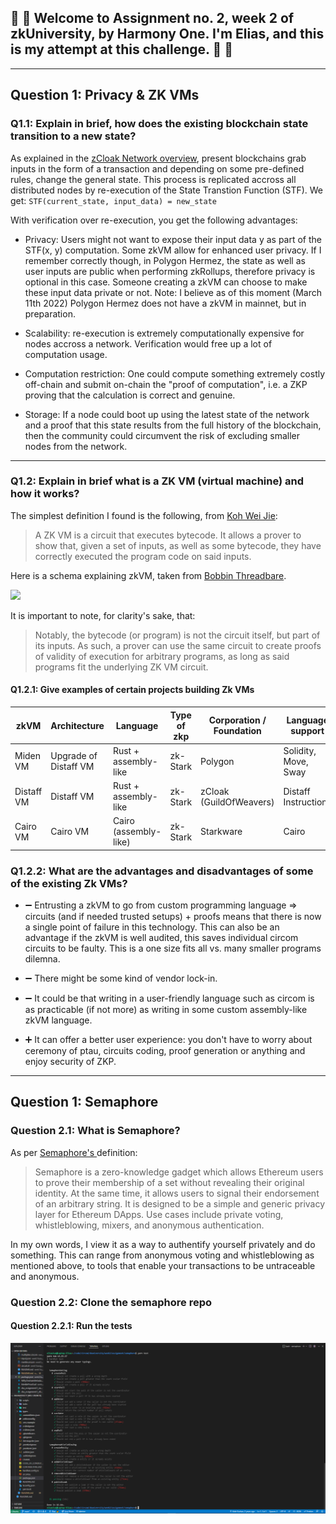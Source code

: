 ## :rocket: :rocket: Welcome to Assignment no. 2, week 2 of zkUniversity, by Harmony One. I'm Elias, and this is my attempt at this challenge. :rocket: :rocket:

---

## Question 1: Privacy & ZK VMs

### Q1.1: Explain in brief, how does the existing blockchain state transition to a new state?

As explained in the [zCloak Network overview](https://zcloaknetwork.medium.com/zcloak-network-a-technical-overview-254e59a8d1c2), present blockchains grab inputs in the form of a transaction and depending on some pre-defined rules, change the general state. This process is replicated accross all distributed nodes by re-execution of the State Transtion Function (STF).
We get:
`STF(current_state, input_data) = new_state`

With verification over re-execution, you get the following advantages:

- Privacy: Users might not want to expose their input data y as part of the STF(x, y) computation. Some zkVM allow for enhanced user privacy. If I remember correctly though, in Polygon Hermez, the state as well as user inputs are public when performing zkRollups, therefore privacy is optional in this case. Someone creating a zkVM can choose to make these input data private or not.
  Note: I believe as of this moment (March 11th 2022) Polygon Hermez does not have a zkVM in mainnet, but in preparation.

- Scalability: re-execution is extremely computationally expensive for nodes accross a network. Verification would free up a lot of computation usage.

- Computation restriction: One could compute something extremely costly off-chain and submit on-chain the "proof of computation", i.e. a ZKP proving that the calculation is correct and genuine.

- Storage: If a node could boot up using the latest state of the network and a proof that this state results from the full history of the blockchain, then the community could circumvent the risk of excluding smaller nodes from the network.

---

### Q1.2: Explain in brief what is a ZK VM (virtual machine) and how it works?

The simplest definition I found is the following, from [Koh Wei Jie](https://medium.com/zeroknowledge/zero-knowledge-virtual-machines-the-polaris-license-and-vendor-lock-in-ab2c631cf139):

> A ZK VM is a circuit that executes bytecode. It allows a prover to show that, given a set of inputs, as well as some bytecode, they have correctly executed the program code on said inputs.

Here is a schema explaining zkVM, taken from [Bobbin Threadbare](https://ethresear.ch/t/a-sketch-for-a-stark-based-vm/7048).

<img src="https://miro.medium.com/max/1400/0*qDEAgBo2DVxebgnF">

It is important to note, for clarity's sake, that:

> Notably, the bytecode (or program) is not the circuit itself, but part of its inputs. As such, a prover can use the same circuit to create proofs of validity of execution for arbitrary programs, as long as said programs fit the underlying ZK VM circuit.

#### Q1.2.1: Give examples of certain projects building Zk VMs

| zkVM       | Architecture          | Language              | Type of zkp | Corporation / Foundation | Language support     | Functional / data Privacy |
| ---------- | --------------------- | --------------------- | ----------- | ------------------------ | -------------------- | ------------------------- |
| Miden VM   | Upgrade of Distaff VM | Rust + assembly-like  | zk-Stark    | Polygon                  | Solidity, Move, Sway | Soon (WIP                 |
| Distaff VM | Distaff VM            | Rust + assembly-like  | zk-Stark    | zCloak (GuildOfWeavers)  | Distaff Instructions | N/A                       |
| Cairo VM   | Cairo VM              | Cairo (assembly-like) | zk-Stark    | Starkware                | Cairo                | Yes                       |

### Q1.2.2: What are the advantages and disadvantages of some of the existing Zk VMs?

- ➖ Entrusting a zkVM to go from custom programming language => circuits (and if needed trusted setups) + proofs means that there is now a single point of failure in this technology. This can also be an advantage if the zkVM is well audited, this saves individual circom circuits to be faulty. This is a one size fits all vs. many smaller programs dilemna.
- ➖ There might be some kind of vendor lock-in.
- ➖ It could be that writing in a user-friendly language such as circom is as practicable (if not more) as writing in some custom assembly-like zkVM language.

- ➕ It can offer a better user experience: you don't have to worry about ceremony of ptau, circuits coding, proof generation or anything and enjoy security of ZKP.

---

## Question 1: Semaphore

### Question 2.1: What is Semaphore?

As per [Semaphore's ](https://github.com/appliedzkp/semaphore) definition:

> Semaphore is a zero-knowledge gadget which allows Ethereum users to prove their membership of a set without revealing their original identity. At the same time, it allows users to signal their endorsement of an arbitrary string. It is designed to be a simple and generic privacy layer for Ethereum DApps. Use cases include private voting, whistleblowing, mixers, and anonymous authentication.

In my own words, I view it as a way to authentify yourself privately and do something. This can range from anonymous voting and whistleblowing as mentioned above, to tools that enable your transactions to be untraceable and anonymous.

### Question 2.2: Clone the semaphore repo

#### Question 2.2.1: Run the tests

<img src="./assets/week2semaphoreElias.PNG">
